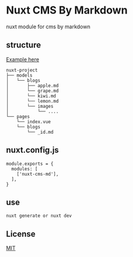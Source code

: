 # Nuxt CMS By Markdown
nuxt module for cms by markdown

## structure

[Example here](https://github.com/1056ng/nuxt-cms-md-example)

```
nuxt-project
├── models
│   └── blogs
│       ├── apple.md
│       └── grape.md
│       └── kiwi.md
│       └── lemon.md
│       └── images
│           └── ....
└── pages
    └── index.vue
    └── blogs
        └── _id.md
```

## nuxt.config.js

```
module.exports = {
  modules: [
    ['nuxt-cms-md'],
  ],
}
```

## use

```
nuxt generate or nuxt dev
```

## License

[MIT](https://github.com/1056ng/nuxt-cms-md/blob/master/LICENSE)
